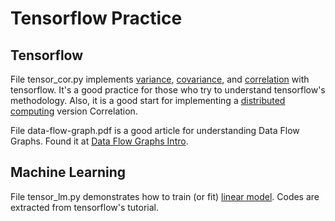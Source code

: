 # Tensorflow Practice

## Tensorflow
File tensor_cor.py implements
[variance](https://en.wikipedia.org/wiki/Variance),
[covariance](https://en.wikipedia.org/wiki/Covariance),
and [correlation](https://en.wikipedia.org/wiki/Correlation_and_dependence)
with tensorflow.
It's a good practice for those who try to understand tensorflow's methodology.
Also, it is a good start for implementing a [distributed computing](https://en.wikipedia.org/wiki/Distributed_computing) version Correlation.

File data-flow-graph.pdf is a good article for understanding Data Flow Graphs.
Found it at [Data Flow Graphs Intro](http://web.cecs.pdx.edu/~mperkows/temp/JULY/data-flow-graph.pdf).

## Machine Learning

File tensor_lm.py demonstrates how to train (or fit) [linear model](https://en.wikipedia.org/wiki/Linear_model).
Codes are extracted from tensorflow's tutorial.


